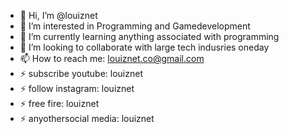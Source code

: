 - 👋 Hi, I’m @louiznet
- 👀 I’m interested in Programming and Gamedevelopment
- 🌱 I’m currently learning anything associated with programming
- 💞️ I’m looking to collaborate with large tech indusries oneday
- 📫 How to reach me: louiznet.co@gmail.com
- ⚡ subscribe youtube: louiznet
- ⚡ follow instagram: louiznet
- ⚡ free fire: louiznet
- ⚡ anyothersocial media: louiznet

<!---
louiznet/louiznet is a ✨ special ✨ repository because its `README.md` (this file) appears on your GitHub profile.
You can click the Preview link to take a look at your changes.
--->
